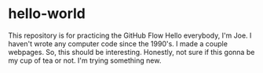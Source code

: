 # hello-world
This repository is for practicing the GitHub Flow
Hello everybody, I'm Joe. I haven't wrote any computer code since the 1990's. I made a couple webpages.
So, this should be interesting.  Honestly, not sure if this gonna be my cup of tea or not. I'm trying something new.
